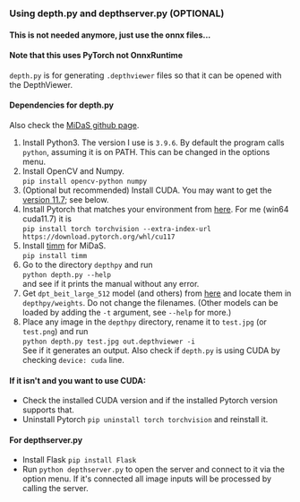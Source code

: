### Using depth.py and depthserver.py (OPTIONAL)
#### This is not needed anymore, just use the onnx files...
#### Note that this uses PyTorch not OnnxRuntime

`depth.py` is for generating `.depthviewer` files so that it can be opened with the DepthViewer.<br>

#### Dependencies for depth.py

Also check the [MiDaS github page](https://github.com/isl-org/MiDaS). 

1. Install Python3. The version I use is `3.9.6`. By default the program calls `python`, assuming it is on PATH. This can be changed in the options menu.
2. Install OpenCV and Numpy. <br>
`pip install opencv-python numpy`
3. (Optional but recommended) Install CUDA. You may want to get the [version 11.7](https://developer.nvidia.com/cuda-11-7-0-download-archive); see below.
4. Install Pytorch that matches your environment from [here](https://pytorch.org/get-started/locally/). For me (win64 cuda11.7) it is <br>
`pip install torch torchvision --extra-index-url https://download.pytorch.org/whl/cu117`
5. Install [timm](https://pypi.org/project/timm/) for MiDaS. <br>
`pip install timm`
6. Go to the directory `depthpy` and run <br>
`python depth.py --help` <br>
and see if it prints the manual without any error.
7. Get `dpt_beit_large_512` model (and others) from [here](https://github.com/isl-org/MiDaS#setup) and locate them in `depthpy/weights`. Do not change the filenames.
(Other models can be loaded by adding the `-t` argument, see `--help` for more.)
8. Place any image in the `depthpy` directory, rename it to `test.jpg` (or `test.png`) and run <br>
`python depth.py test.jpg out.depthviewer -i` <br>
See if it generates an output. Also check if `depth.py` is using CUDA by checking `device: cuda` line.

#### If it isn't and you want to use CUDA:
- Check the installed CUDA version and if the installed Pytorch version supports that.
- Uninstall Pytorch `pip uninstall torch torchvision` and reinstall it.

#### For depthserver.py
- Install Flask `pip install Flask`
- Run `python depthserver.py` to open the server and connect to it via the option menu. If it's connected all image inputs will be processed by calling the server.